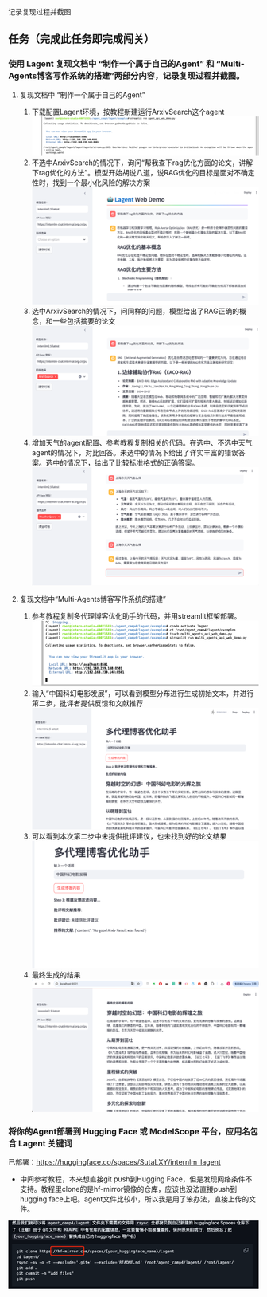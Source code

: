 记录复现过程并截图

## **任务（完成此任务即完成闯关）**

### 使用 Lagent 复现文档中 “制作一个属于自己的Agent” 和 “Multi-Agents博客写作系统的搭建”两部分内容，记录复现过程并截图。

1. 复现文档中 “制作一个属于自己的Agent”
   1. 下载配置Lagent环境，按教程新建运行ArxivSearch这个agent
   ![img.png](img.png)
   2. 不选中ArxivSearch的情况下，询问“帮我查下rag优化方面的论文，讲解下rag优化的方法”。模型开始胡说八道，说RAG优化的目标是面对不确定性时，找到一个最小化风险的解决方案
   ![img_1.png](img_1.png)
   3. 选中ArxivSearch的情况下，问同样的问题，模型给出了RAG正确的概念，和一些包括摘要的论文
   ![img_2.png](img_2.png)
   4. 增加天气的agent配置、参考教程复制相关的代码。在选中、不选中天气agent的情况下，对比回答。未选中的情况下给出了详实丰富的错误答案。选中的情况下，给出了比较标准格式的正确答案。
   ![img_3.png](img_3.png)


2. 复现文档中“Multi-Agents博客写作系统的搭建”
    1. 参考教程复制多代理博客优化助手的代码，并用streamlit框架部署。
    ![img_4.png](img_4.png)
    2. 输入“中国科幻电影发展”，可以看到模型分布进行生成初始文本，并进行第二步，批评者提供反馈和文献推荐
   ![img_5.png](img_5.png)
   3. 可以看到本次第二步中未提供批评建议，也未找到好的论文结果
   ![img_6.png](img_6.png)
   4. 最终生成的结果
   ![img_7.png](img_7.png)


### 将你的Agent部署到 Hugging Face 或 ModelScope 平台，应用名包含 Lagent 关键词

已部署：https://huggingface.co/spaces/SutaLXY/internlm_lagent
- 中间参考教程，本来想直接git push到Hugging Face，但是发现网络条件不支持。教程里clone的是hf-mirror镜像的仓库，应该也没法直接push到hugging face上吧。agent文件比较小，所以我是用了笨办法，直接上传的文件。

![img_8.png](img_8.png)